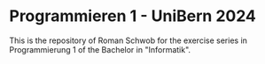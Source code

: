 # Programmieren 1 - UniBern 2024

This is the repository of Roman Schwob for the exercise series in Programmierung 1 of the Bachelor in "Informatik".
